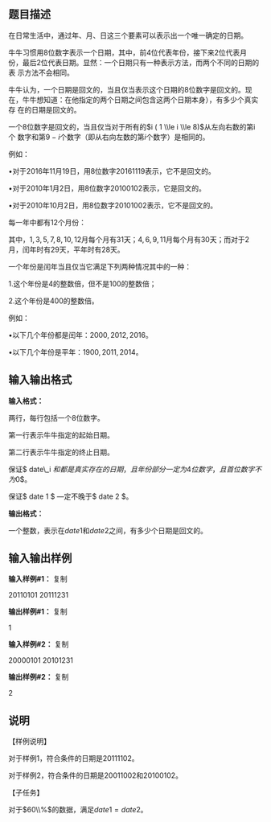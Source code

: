 题目描述
----

在日常生活中，通过年、月、日这三个要素可以表示出一个唯一确定的日期。

牛牛习惯用$8$位数字表示一个日期，其中，前$4$位代表年份，接下来$2$位代表月 份，最后$2$位代表日期。显然：一个日期只有一种表示方法，而两个不同的日期的表 示方法不会相同。

牛牛认为，一个日期是回文的，当且仅当表示这个日期的8位数字是回文的。现 在，牛牛想知道：在他指定的两个日期之间包含这两个日期本身），有多少个真实存 在的日期是回文的。

一个$8$位数字是回文的，当且仅当对于所有的$i ( 1 \\le i \\le 8)$从左向右数的第i个 数字和第$9-i$个数字（即从右向左数的第$i$个数字）是相同的。

例如：

•对于2016年11月19日，用$8$位数字$20161119$表示，它不是回文的。

•对于2010年1月2日，用$8$位数字$20100102$表示，它是回文的。

•对于2010年10月2日，用$8$位数字$20101002$表示，它不是回文的。

每一年中都有$12$个月份：

其中，$1,3,5,7,8,10,12$月每个月有$31$天；$4,6,9,11$月每个月有$30$天；而对于$2$月，闰年时有$29$天，平年时有$28$天。

一个年份是闰年当且仅当它满足下列两种情况其中的一种：

1.这个年份是$4$的整数倍，但不是$100$的整数倍；

2.这个年份是$400$的整数倍。

例如：

•以下几个年份都是闰年：$2000,2012,2016$。

•以下几个年份是平年：$1900,2011,2014$。

输入输出格式
------

**输入格式：**  

两行，每行包括一个$8$位数字。

第一行表示牛牛指定的起始日期。

第二行表示牛牛指定的终止日期。

保证$ date\\\_i $和都是真实存在的日期，且年份部分一定为$4$位数字，且首位数字不为$0$。

保证$ date 1 $ —定不晚于$ date 2 $。

**输出格式：**  

一个整数，表示在$date1$和$date2$之间，有多少个日期是回文的。

输入输出样例
------

**输入样例#1：** 复制

20110101
20111231

**输出样例#1：** 复制

1

**输入样例#2：** 复制

20000101
20101231

**输出样例#2：** 复制

2

说明
--

【样例说明】

对于样例1，符合条件的日期是$20111102$。

对于样例2，符合条件的日期是$20011002$和$20100102$。

【子任务】

对于$60\\%$的数据，满足$date1 = date2$。